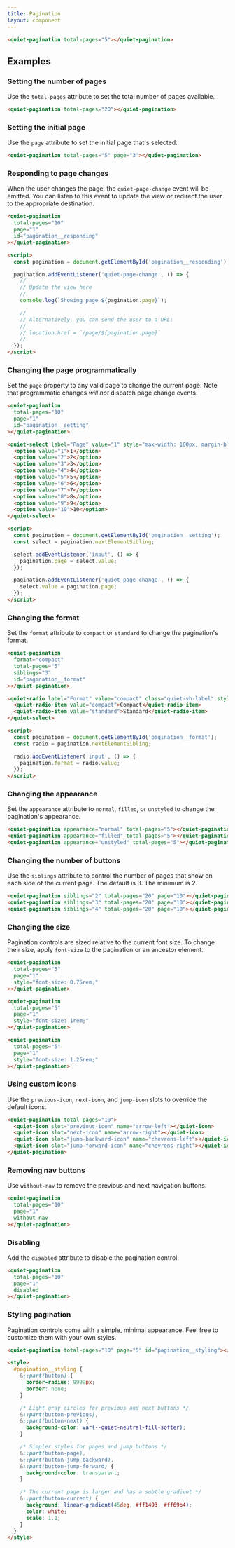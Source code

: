 ```yaml
---
title: Pagination
layout: component
---
```


```html {.example}
<quiet-pagination total-pages="5"></quiet-pagination>
```

## Examples

### Setting the number of pages

Use the `total-pages` attribute to set the total number of pages available.

```html {.example}
<quiet-pagination total-pages="20"></quiet-pagination>
```

### Setting the initial page

Use the `page` attribute to set the initial page that's selected.

```html {.example}
<quiet-pagination total-pages="5" page="3"></quiet-pagination>
```

### Responding to page changes

When the user changes the page, the `quiet-page-change` event will be emitted. You can listen to this event to update the view or redirect the user to the appropriate destination.

```html {.example}
<quiet-pagination 
  total-pages="10" 
  page="1" 
  id="pagination__responding"
></quiet-pagination>

<script>
  const pagination = document.getElementById('pagination__responding');

  pagination.addEventListener('quiet-page-change', () => {
    //
    // Update the view here
    //
    console.log(`Showing page ${pagination.page}`);

    //
    // Alternatively, you can send the user to a URL:
    //
    // location.href = `/page/${pagination.page}`
    //
  });
</script>
```

### Changing the page programmatically

Set the `page` property to any valid page to change the current page. Note that programmatic changes _will not_ dispatch page change events.

```html {.example}
<quiet-pagination 
  total-pages="10" 
  page="1"
  id="pagination__setting"
></quiet-pagination>

<quiet-select label="Page" value="1" style="max-width: 100px; margin-block-start: 1.5rem;">
  <option value="1">1</option>
  <option value="2">2</option>
  <option value="3">3</option>
  <option value="4">4</option>
  <option value="5">5</option>
  <option value="6">6</option>
  <option value="7">7</option>
  <option value="8">8</option>
  <option value="9">9</option>
  <option value="10">10</option>
</quiet-select>

<script>
  const pagination = document.getElementById('pagination__setting');
  const select = pagination.nextElementSibling;

  select.addEventListener('input', () => {
    pagination.page = select.value;
  });

  pagination.addEventListener('quiet-page-change', () => {
    select.value = pagination.page;
  });
</script>
```

### Changing the format

Set the `format` attribute to `compact` or `standard` to change the pagination's format.

```html {.example}
<quiet-pagination 
  format="compact"
  total-pages="5"
  siblings="3"
  id="pagination__format"
></quiet-pagination>

<quiet-radio label="Format" value="compact" class="quiet-vh-label" style="margin-block-start: 1.5rem;">
  <quiet-radio-item value="compact">Compact</quiet-radio-item>
  <quiet-radio-item value="standard">Standard</quiet-radio-item>
</quiet-select>

<script>
  const pagination = document.getElementById('pagination__format');
  const radio = pagination.nextElementSibling;

  radio.addEventListener('input', () => {
    pagination.format = radio.value;
  });  
</script>
```

### Changing the appearance

Set the `appearance` attribute to `normal`, `filled`, or `unstyled` to change the pagination's appearance.

```html {.example .flex-col}
<quiet-pagination appearance="normal" total-pages="5"></quiet-pagination>
<quiet-pagination appearance="filled" total-pages="5"></quiet-pagination>
<quiet-pagination appearance="unstyled" total-pages="5"></quiet-pagination>
```

### Changing the number of buttons

Use the `siblings` attribute to control the number of pages that show on each side of the current page. The default is 3. The minimum is 2.

```html {.example .flex-col}
<quiet-pagination siblings="2" total-pages="20" page="10"></quiet-pagination>
<quiet-pagination siblings="3" total-pages="20" page="10"></quiet-pagination>
<quiet-pagination siblings="4" total-pages="20" page="10"></quiet-pagination>
```

### Changing the size

Pagination controls are sized relative to the current font size. To change their size, apply `font-size` to the pagination or an ancestor element.

```html {.example .flex-col}
<quiet-pagination 
  total-pages="5"
  page="1"
  style="font-size: 0.75rem;"
></quiet-pagination>

<quiet-pagination 
  total-pages="5"
  page="1"
  style="font-size: 1rem;"
></quiet-pagination>

<quiet-pagination 
  total-pages="5"
  page="1"
  style="font-size: 1.25rem;"
></quiet-pagination>
```

### Using custom icons

Use the `previous-icon`, `next-icon`, and `jump-icon` slots to override the default icons.

```html {.example}
<quiet-pagination total-pages="10">
  <quiet-icon slot="previous-icon" name="arrow-left"></quiet-icon>
  <quiet-icon slot="next-icon" name="arrow-right"></quiet-icon>
  <quiet-icon slot="jump-backward-icon" name="chevrons-left"></quiet-icon>
  <quiet-icon slot="jump-forward-icon" name="chevrons-right"></quiet-icon>
</quiet-pagination>
```

### Removing nav buttons

Use `without-nav` to remove the previous and next navigation buttons.

```html {.example}
<quiet-pagination 
  total-pages="10"
  page="1"
  without-nav
></quiet-pagination>
```

### Disabling

Add the `disabled` attribute to disable the pagination control.

```html {.example}
<quiet-pagination 
  total-pages="10"
  page="1"
  disabled
></quiet-pagination>
```

### Styling pagination

Pagination controls come with a simple, minimal appearance. Feel free to customize them with your own styles.


```html {.example .flex-col}
<quiet-pagination total-pages="10" page="5" id="pagination__styling"></quiet-pagination>

<style>
  #pagination__styling {
    &::part(button) {
      border-radius: 9999px;
      border: none;
    }

    /* Light gray circles for previous and next buttons */
    &::part(button-previous),
    &::part(button-next) {
      background-color: var(--quiet-neutral-fill-softer);
    }

    /* Simpler styles for pages and jump buttons */
    &::part(button-page),
    &::part(button-jump-backward),
    &::part(button-jump-forward) {
      background-color: transparent;
    }

    /* The current page is larger and has a subtle gradient */
    &::part(button-current) {
      background: linear-gradient(45deg, #ff1493, #ff69b4);
      color: white;
      scale: 1.1;
    }
  }
</style>
```

